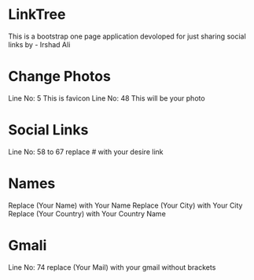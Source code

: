 # LinkTree
This is a bootstrap one page application devoloped for just sharing social links by - Irshad Ali

# Change Photos
Line No: 5 This is favicon
Line No: 48 This will be your photo

# Social Links
Line No: 58 to 67 replace # with your desire link

# Names
Replace (Your Name) with Your Name
Replace (Your City) with Your City
Replace (Your Country) with Your Country Name

# Gmali
Line No: 74 replace (Your Mail) with your gmail without brackets 

